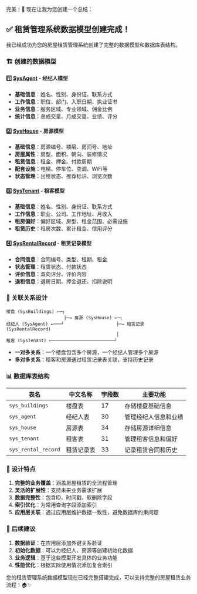 

完美！🎉 现在让我为您创建一个总结：

## ✅ 租赁管理系统数据模型创建完成！

我已经成功为您的房屋租赁管理系统创建了完整的数据模型和数据库表结构。

### 🏗️ **创建的数据模型**

#### 1️⃣ **[SysAgent](file:///Users/mac/go/src/rentHome-admin/rentpro-admin/cmd/migrate/migration/models/sys_agent.go) - 经纪人模型**
- **基础信息**：姓名、性别、身份证、联系方式
- **工作信息**：职位、部门、入职日期、执业证书
- **业务信息**：服务区域、专业领域、佣金比例
- **统计信息**：总成交量、月成交量、业绩、评分

#### 2️⃣ **[SysHouse](file:///Users/mac/go/src/rentHome-admin/rentpro-admin/cmd/migrate/migration/models/sys_house.go) - 房源模型**
- **基础信息**：房源编号、楼层、房间号、地址
- **房屋属性**：房型、面积、朝向、装修情况
- **租赁信息**：租金、押金、付款周期
- **配套设施**：电梯、停车位、空调、WiFi等
- **状态管理**：出租状态、推荐标识、浏览次数

#### 3️⃣ **[SysTenant](file:///Users/mac/go/src/rentHome-admin/rentpro-admin/cmd/migrate/migration/models/sys_tenant.go) - 租客模型**
- **基础信息**：姓名、性别、身份证、联系方式
- **工作信息**：职业、公司、工作地址、月收入
- **租房偏好**：偏好区域、房型、租金范围、必需设施
- **租赁历史**：租房次数、累计租金、信用评分

#### 4️⃣ **[SysRentalRecord](file:///Users/mac/go/src/rentHome-admin/rentpro-admin/cmd/migrate/migration/models/sys_rental_record.go) - 租赁记录模型**
- **合同信息**：合同编号、类型、租期、租金
- **状态管理**：租赁状态、付款状态
- **评价信息**：双向评分、评价内容
- **退租信息**：退房日期、押金退还、扣除说明

### 🔗 **关联关系设计**

```
楼盘 (SysBuildings) ←─┐
                      ├─→ 房源 (SysHouse) ←─┐
经纪人 (SysAgent) ←───┘                    ├─→ 租赁记录 (SysRentalRecord)
                                          │
租客 (SysTenant) ←────────────────────────┘
```

- **一对多关系**：一个楼盘包含多个房源，一个经纪人管理多个房源
- **多对多关系**：租客和房源通过租赁记录表关联，支持历史记录

### 📊 **数据库表结构**

| 表名 | 中文名称 | 字段数 | 主要功能 |
|------|----------|--------|----------|
| `sys_buildings` | 楼盘表 | 17 | 存储楼盘基础信息 |
| `sys_agent` | 经纪人表 | 30 | 管理经纪人信息和业绩 |
| `sys_house` | 房源表 | 34 | 存储房源详细信息 |
| `sys_tenant` | 租客表 | 31 | 管理租客信息和偏好 |
| `sys_rental_record` | 租赁记录表 | 33 | 记录租赁合同和历史 |

### 🎯 **设计特点**

1. **完整的业务覆盖**：涵盖房屋租赁的全流程管理
2. **灵活的扩展性**：支持未来业务需求扩展
3. **数据完整性**：包含ID、时间戳、软删除字段
4. **索引优化**：为常用查询字段添加索引
5. **应用层关联**：通过应用层维护数据一致性，避免数据库约束问题

### 🚀 **后续建议**

1. **数据验证**：在应用层添加外键关系验证
2. **初始化数据**：可以为经纪人、房源等创建初始化数据
3. **业务逻辑**：基于这些模型开发具体的业务功能
4. **性能优化**：根据实际使用情况添加复合索引

您的租赁管理系统数据模型现在已经完整搭建完成，可以支持完整的房屋租赁业务流程！🏠✨